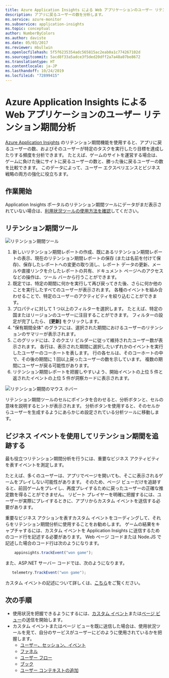 ```yaml
---
title: Azure Application Insights による Web アプリケーションのユーザー リテンション期間分析 | Microsoft Docs
description: アプリに戻るユーザーの数を分析します。
ms.service: azure-monitor
ms.subservice: application-insights
ms.topic: conceptual
author: NumberByColors
ms.author: daviste
ms.date: 05/03/2017
ms.reviewer: mbullwin
ms.openlocfilehash: 5f5f6235354adc565815ac2eab0a1c774267102d
ms.sourcegitcommit: 5acd8f33a5adce3f5ded20dff2a7a48a07be8672
ms.translationtype: HT
ms.contentlocale: ja-JP
ms.lasthandoff: 10/24/2019
ms.locfileid: "72899415"
---
```

# <a name="user-retention-analysis-for-web-applications-with-application-insights"></a>Azure Application Insights による Web アプリケーションのユーザー リテンション期間分析

[Azure Application Insights](../../azure-monitor/app/app-insights-overview.md) のリテンション期間機能を使用すると、アプリに戻るユーザーの数、およびそのユーザーが特定のタスクを実行したり目標を達成したりする頻度を分析できます。 たとえば、ゲームのサイトを運営する場合は、ゲームに負けた後にサイトに戻るユーザーの数と、勝った後に戻るユーザーの数を比較できます。 このデータによって、ユーザー エクスペリエンスとビジネス戦略の両方の強化に役立ちます。

## <a name="get-started"></a>作業開始

Application Insights ポータルのリテンション期間ツールにデータがまだ表示されていない場合は、[利用状況ツールの使用方法を確認](usage-overview.md)してください。

## <a name="the-retention-tool"></a>リテンション期間ツール

![リテンション期間ツール](./media/usage-retention/retention.png)

1. 新しいリテンション期間レポートの作成、既にあるリテンション期間レポートの表示、現在のリテンション期間レポートの保存 (または名前を付けて保存)、保存したレポートへの変更の取り消し、レポート データの更新、メールや直接リンクを介したレポートの共有、ドキュメント ページへのアクセスなどの操作は、ツール バーから行うことができます。 
2. 既定では、特定の期間に何かを実行して再び戻ってきた後、さらに何か他のことを実行したすべてのユーザーが表示されます。 各種のイベントを組み合わせることで、特定のユーザーのアクティビティを絞り込むことができます。
3. プロパティに対して 1 つ以上のフィルターを選択します。 たとえば、特定の国またはリージョンのユーザーに注目することができます。 フィルターの設定が完了したら、 **[更新]** をクリックします。 
4. "保有期間全体" のグラフには、選択された期間におけるユーザーのリテンションのサマリーが表示されます。 
5. このグリッドには、2 のクエリ ビルダーに従って維持されたユーザー数が表示されます。 各行は、表示された期間に選択したいずれかのイベントを実行したユーザーのコーホートを表します。 行の各セルは、そのコーホートの中で、その後の期間に 1 回以上戻ったユーザーの数を示しています。 複数の期間にユーザーが戻る可能性があります。 
6. リテンション期間レポートを把握しやすいよう、開始イベントの上位 5 件と返されたイベントの上位 5 件が洞察カードに表示されます。 

![リテンション期間のマウス ホバー](./media/usage-retention/hover.png)

リテンション期間ツールのセルにポインタを合わせると、分析ボタンと、セルの意味を説明するヒントが表示されます。 分析ボタンを使用すると、そのセルからユーザーを生成するようにあらかじめ設定されている分析ツールに移動します。 

## <a name="use-business-events-to-track-retention"></a>ビジネス イベントを使用してリテンション期間を追跡する

最も役立つリテンション期間分析を行うには、重要なビジネス アクティビティを表すイベントを測定します。 

たとえば、多くのユーザーは、アプリでページを開いても、そこに表示されるゲームをプレイしない可能性があります。 そのため、ページ ビューだけを追跡すると、前回ゲームをプレイし、再度プレイするために戻ったユーザーの正確な推定数を得ることができません。 リピート プレイヤーを明確に把握するには、ユーザーが実際にプレイするときに、アプリからカスタム イベントを送信する必要があります。  

重要なビジネス アクションを表すカスタム イベントをコーディングして、それらをリテンション期間分析に使用することをお勧めします。 ゲームの結果をキャプチャするには、カスタム イベントを Application Insights に送信するためのコード行を記述する必要があります。 Web ページ コードまたは Node.JS で記述した場合のコード行は次のようになります。

```JavaScript
    appinsights.trackEvent("won game");
```

また、ASP.NET サーバー コードでは、次のようになります。

```csharp
   telemetry.TrackEvent("won game");
```

カスタム イベントの記述について詳しくは、[こちら](../../azure-monitor/app/api-custom-events-metrics.md#trackevent)をご覧ください。


## <a name="next-steps"></a>次の手順
- 使用状況を把握できるようにするには、[カスタム イベント](https://docs.microsoft.com/azure/application-insights/app-insights-api-custom-events-metrics#trackevent)または[ページ ビュー](https://docs.microsoft.com/azure/application-insights/app-insights-api-custom-events-metrics#page-views)の送信を開始します。
- カスタム イベントまたはページ ビューを既に送信した場合は、使用状況ツールを見て、自分のサービスがユーザーにどのように使用されているかを把握します。
    - [ユーザー、セッション、イベント](usage-segmentation.md)
    - [ファネル](usage-funnels.md)
    - [ユーザー フロー](usage-flows.md)
    - [ブック](../../azure-monitor/app/usage-workbooks.md)
    - [ユーザー コンテキストの追加](usage-send-user-context.md)


